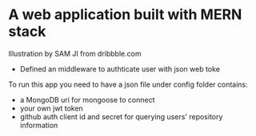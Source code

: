 # A web application built with MERN stack

Illustration by SAM JI from dribbble.com

- Defined an middleware to authticate user with json web toke

To run this app you need to have a json file under config folder contains:
- a MongoDB uri for mongoose to connect
- your own jwt token
- github auth client id and secret for querying users' repository information